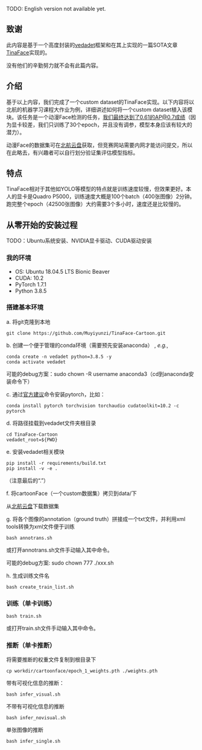 TODO: English version not available yet.

## 致谢

此内容是基于一个高度封装的[vedadet](https://github.com/Media-Smart/vedadet)框架和在其上实现的一篇SOTA文章[TinaFace](https://github.com/Media-Smart/vedadet/tree/main/configs/trainval/tinaface)实现的。

没有他们的辛勤努力就不会有此篇内容。

## 介绍

基于以上内容，我们完成了一个custom dataset的TinaFace实现。以下内容将以北航的机器学习课程大作业为例，详细讲述如何将一个custom dataset植入该模块。该任务是一个动漫Face检测的任务，我们最终达到了0.61的AP@0.7成绩（因为显卡较差，我们只训练了30个epoch，并且没有调参，模型本身应该有较大的潜力）。

动漫Face的数据集可在[北航云盘](https://bhpan.buaa.edu.cn:443/link/F8282A2D99FF1884BDC1B36B31521540)获取，但竞赛网站需要内网才能访问提交，所以在此略去，有兴趣者可以自行划分验证集评估模型指标。

## 特点

TinaFace相对于其他如YOLO等模型的特点就是训练速度较慢，但效果更好。本人的显卡是Quadro P5000，训练速度大概是100个batch（400张图像）2分钟。跑完整个epoch（42500张图像）大约需要3个多小时，速度还是比较慢的。

## 从零开始的安装过程

TODO：Ubuntu系统安装、NVIDIA显卡驱动、CUDA驱动安装

### 我的环境

- OS: Ubuntu 18.04.5 LTS Bionic Beaver
- CUDA: 10.2
- PyTorch 1.7.1
- Python 3.8.5

### 搭建基本环境

a. 将git克隆到本地

```shell
git clone https://github.com/Muyiyunzi/TinaFace-Cartoon.git
```

b. 创建一个便于管理的conda环境（需要预先安装anaconda） , *e.g.*,

```shell
conda create -n vedadet python=3.8.5 -y
conda activate vedadet
```

可能的debug方案：sudo chown -R username anaconda3（cd到anaconda安装命令下）

c. 通过[官方建议](https://pytorch.org/)命令安装pytorch，比如：

```shell
conda install pytorch torchvision torchaudio cudatoolkit=10.2 -c pytorch
```

d. 将路径挂载到vedadet文件夹根目录
```shell
cd TinaFace-Cartoon
vedadet_root=${PWD}
```

e. 安装vedadet相关模块
```shell
pip install -r requirements/build.txt
pip install -v -e .
```

（注意最后的“.”）

f. 将cartoonFace（一个custom数据集）拷贝到data/下

从[北航云盘](https://bhpan.buaa.edu.cn:443/link/F8282A2D99FF1884BDC1B36B31521540)下载数据集

g. 将各个图像的annotation（ground truth）拼接成一个txt文件，并利用xml tools转换为xml文件便于训练
```shell
bash annotrans.sh
```

或打开annotrans.sh文件手动输入其中命令。

可能的debug方案: sudo chown 777 ./xxx.sh

h. 生成训练文件名
```shell
bash create_train_list.sh
```

### 训练（单卡训练）
```shell
bash train.sh
```
或打开train.sh文件手动输入其中命令。

### 推断（单卡推断）

将需要推断的权重文件复制到根目录下
```shell
cp workdir/cartoonface/epoch_1_weights.pth ./weights.pth
```

带有可视化信息的推断：
```shell
bash infer_visual.sh
```

不带有可视化信息的推断
```shell
bash infer_novisual.sh
```

单张图像的推断
```shell
bash infer_single.sh
```

